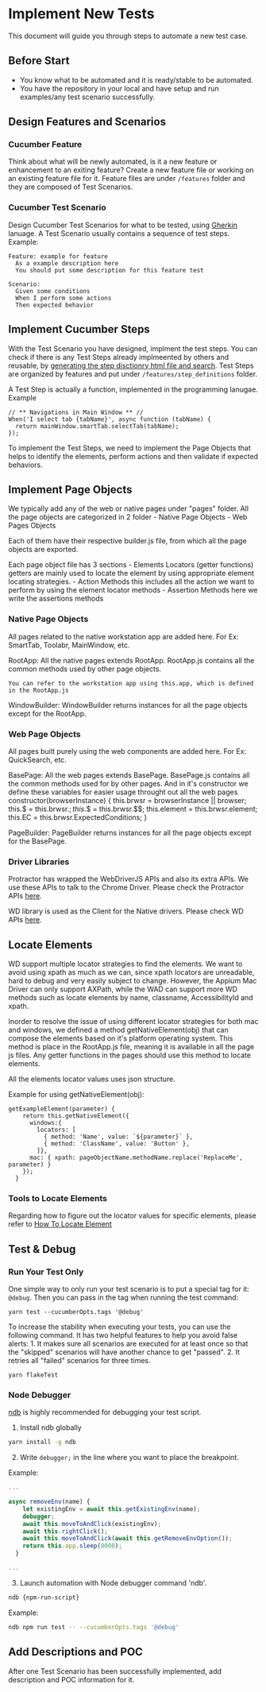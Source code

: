 # Implement New Tests

This document will guide you through steps to automate a new test case.

## Before Start
- You know what to be automated and it is ready/stable to be automated.
- You have the repository in your local and have setup and run examples/any test scenario successfully.

## Design Features and Scenarios

### Cucumber Feature
Think about what will be newly automated, is it a new feature or enhancement to an exiting feature? Create a new feature file or working on an existing feature file for it. Feature files are under `/features` folder and they are composed of Test Scenarios.

### Cucumber Test Scenario
Design Cucumber Test Scenarios for what to be tested, using [Gherkin](https://cucumber.io/docs/gherkin/reference/) lanuage. A Test Scenario usually contains a sequence of test steps. Example:

```
Feature: example for feature
  As a example description here
  You should put some description for this feature test

Scenario:
  Given some conditions
  When I perform some actions
  Then expected behavior
```

## Implement Cucumber Steps
With the Test Scenario you have designed, implment the test steps. You can check if there is any Test Steps already implmeented by others and reusable, by [generating the step disctionry html file and search](./step-dictionary.md). Test Steps are organized by features and put under `/features/step_definitions` folder.

A Test Step is actually a function, implemented in the programming lanugae. Example

```
// ** Navigations in Main Window ** //
When('I select tab {tabName}', async function (tabName) {
  return mainWindow.smartTab.selectTab(tabName);
});
```

To implement the Test Steps, we need to implement the Page Objects that helps to identify the elements, perform actions and then validate if expected behaviors.

## Implement Page Objects
We typically add any of the web or native pages under "pages" folder. All the page objects are categorized in 2 folder
    - Native Page Objects
    - Web Pages Objects

Each of them have their respective builder.js file, from which all the page objects are exported.

Each page object file has 3 sections
    - Elements Locators (getter functions)
        getters are mainly used to locate the element by using appropriate element locating strategies.
    - Action Methods
        this includes all the action we want to perform by using the element locator methods
    - Assertion Methods
        here we write the assertions methods

### Native Page Objects

All pages related to the native workstation app are added here. For Ex: SmartTab, Toolabr, MainWindow, etc.

RootApp:
    All the native pages extends RootApp.
    RootApp.js contains all the common methods used by other page objects.

    You can refer to the workstation app using this.app, which is defined in the RootApp.js

WindowBuilder:
    WindowBuilder returns instances for all the page objects except for the RootApp.

### Web Page Objects
All pages built purely using the web components are added here.
For Ex: QuickSearch, etc.

BasePage:
    All the web pages extends BasePage.
    BasePage.js contains all the common methods used for by other pages.
    And in it's constructor we define these variables for easier usage throught out all the web pages
        constructor(browserInstance) {
            this.brwsr = browserInstance || browser;
            this.$ = this.brwsr.$;
            this.$$ = this.brwsr.$$;
            this.element = this.brwsr.element;
            this.EC = this.brwsr.ExpectedConditions;
        }

PageBuilder:
    PageBuilder returns instances for all the page objects except for the BasePage.

### Driver Libraries
Protractor has wrapped the WebDriverJS APIs and also its extra APIs. We use these APIs to talk to the Chrome Driver. Please check the Protractor APIs [here](https://www.protractortest.org/#/api).

WD library is used as the Client for the Native drivers. Please check WD APIs [here](https://github.com/admc/wd/blob/master/doc/api.md).

## Locate Elements

WD support multiple locator strategies to find the elements. We want to avoid using xpath as much as we can, since xpath locators are unreadable, hard to debug and very easily subject to change. However, the Appium Mac Driver can only support AXPath, while the WAD can support more WD methods such as locate elements by name, classname, AccessibilityId and xpath.

Inorder to resolve the issue of using different locator strategies for both mac and windows, we defined a method getNativeElement(obj) that can compose the elements based on it's platform operating system. This method is place in the RootApp.js file, meaning it is available in all the page js files. Any getter functions in the pages should use this method to locate elements.

All the elements locator values uses json structure.

Example for using getNativeElement(obj):

```
getExampleElement(parameter) {
    return this.getNativeElement({
      windows:{
        locators: [
          { method: 'Name', value: `${parameter}` },
          { method: 'ClassName', value: 'Button' },
        ]},
      mac: { xpath: pageObjectName.methodName.replace('ReplaceMe', parameter) }
    });
  }
```

### Tools to Locate Elements
Regarding how to figure out the locator values for specific elements, please refer to [How To Locate Element](./how-to-locate-elements.md)

## Test & Debug

### Run Your Test Only
One simple way to only run your test scenario is to put a special tag for it: `@debug`. Then you can pass in the tag when running the test command:

```
yarn test --cucumberOpts.tags '@debug'
```

To increase the stability when executing your tests, you can use the following command. It has two helpful features to help you avoid false alerts: 1. It makes sure all scenarios are executed for at least once so that the "skipped" scenarios will have another chance to get "passed". 2. It retries all "failed" scenarios for three times. 

```
yarn flakeTest
```


### Node Debugger
[ndb](https://github.com/GoogleChromeLabs/ndb) is highly recommended for debugging your test script.

1.  Install ndb globally

```sh
yarn install -g ndb
```

2.  Write `debugger;` in the line where you want to place the breakpoint.

Example:
```javascript
...

async removeEnv(name) {
    let existingEnv = await this.getExistingEnv(name);
    debugger;
    await this.moveToAndClick(existingEnv);
    await this.rightClick();
    await this.moveToAndClick(await this.getRemoveEnvOption());
    return this.app.sleep(8000);
  }

...
```

3. Launch automation with Node debugger command 'ndb'.

```sh
ndb {npm-run-script}
```

Example:

```sh
ndb npm run test -- --cucumberOpts.tags '@debug'

```

## Add Descriptions and POC
After one Test Scenario has been successfully implemented, add description and POC information for it.
